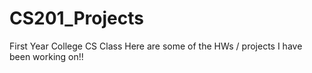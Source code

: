 # CS201_Projects

First Year College CS Class
Here are some of the HWs / projects I have been working on!!

